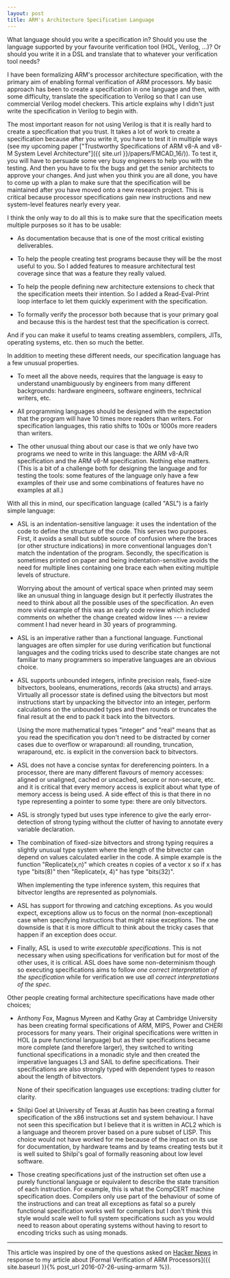 ```yaml
---
layout: post
title: ARM's Architecture Specification Language
---
```


What language should you write a specification in?  Should you use the language
supported by your favourite verification tool (HOL, Verilog, ...)?
Or should you write it in a DSL and translate that to whatever your
verification tool needs?

I have been formalizing ARM's processor architecture specification, with the
primary aim of enabling formal verification of ARM processors.
My basic approach has been to create a specification in one language
and then, with some difficulty, translate the specification to Verilog
so that I can use commercial Verilog model checkers.
This article explains why I didn't just write the specification in Verilog to begin with.

The most important reason for not using Verilog is that it is really hard to
create a specification that you trust.  It takes a lot of work to create
a specification because after you write it, you have to test it in multiple
ways (see my upcoming paper ["Trustworthy Specifications of ARM v8-A and v8-M
System Level Architecture"]({{ site.url }}/papers/FMCAD_16/)).
To test it, you will have to persuade some very busy engineers to help you with
the testing.  And then you have to fix the bugs and get the senior architects
to approve your changes. And just when you think you are all done, you have to
come up with a plan to make sure that the specification will be maintained
after you have moved onto a new research project.  This is critical because
processor specifications gain new instructions and new system-level features
nearly every year.

I think the only way to do all this is to make sure that the specification
meets multiple purposes so it has to be usable:

  * As documentation because that is one of the most critical existing
    deliverables.

  * To help the people creating test programs because they will be the most
    useful to you.  So I added features to measure architectural test coverage
    since that was a feature they really valued.

  * To help the people defining new architecture extensions to check that
    the specification meets their intention.  So I added a Read-Eval-Print
    loop interface to let them quickly experiment with the specification.

  * To formally verify the processor both because that is your primary goal
    and because this is the hardest test that the specification is correct.

And if you can make it useful to teams creating assemblers, compilers, JITs,
operating systems, etc. then so much the better.

In addition to meeting these different needs, our specification language has a few
unusual properties.

  * To meet all the above needs, requires that the language is easy to
    understand unambiguously by engineers from many different backgrounds:
    hardware engineers, software engineers, technical writers, etc.

  * All programming languages should be designed with the expectation that the
    program will have 10 times more readers than writers.  For specification
    languages, this ratio shifts to 100s or 1000s more readers than writers.

  * The other unusual thing about our case is that we only have two programs we
    need to write in this language: the ARM v8-A/R specification and the ARM
    v8-M specification.  Nothing else matters.  (This is a bit of a challenge
    both for designing the language and for testing the tools: some features of
    the language only have a few examples of their use and some combinations of
    features have no examples at all.)

With all this in mind, our specification language (called "ASL") is
a fairly simple language:

* ASL is an indentation-sensitive language: it uses the indentation of the code
  to define the structure of the code.  This serves two purposes.  First, it
  avoids a small but subtle source of confusion where the braces (or other
  structure indications) in more conventional languages don't match the
  indentation of the program.  Secondly, the specification is sometimes
  printed on paper and being indentation-sensitive avoids the need for
  multiple lines containing one brace each when exiting multiple
  levels of structure.

  Worrying about the amount of vertical space when printed may seem like
  an unusual thing in language design but it perfectly illustrates the
  need to think about all the possible uses of the specification.
  An even more vivid example of this was an early code review which
  included comments on whether the change created widow lines ---
  a review comment I had never heard in 30 years of programming.

* ASL is an imperative rather than a functional language.
  Functional languages are often simpler for use during verification
  but functional languages and the coding tricks used to describe
  state changes are not familiar to many programmers so imperative
  languages are an obvious choice.

* ASL supports unbounded integers, infinite precision reals, fixed-size
  bitvectors, booleans, enumerations, records (aka structs) and arrays.
  Virtually all processor state is defined using the bitvectors but most
  instructions start by unpacking the bitvector into an integer, perform
  calculations on the unbounded types and then rounds or truncates the final
  result at the end to pack it back into the bitvectors.

  Using the more mathematical types "integer" and "real" means that
  as you read the specification you don't need to be distracted by
  corner cases due to overflow or wraparound: all rounding, truncation,
  wraparound, etc. is explicit in the conversion back to bitvectors.

* ASL does not have a concise syntax for dereferencing pointers.
  In a processor, there are many different flavours of memory accesses:
  aligned or unaligned, cached or uncached, secure or non-secure, etc.
  and it is critical that every memory access is explicit about what
  type of memory access is being used.  A side effect of this is that
  there in no type representing a pointer to some type: there
  are only bitvectors.

* ASL is strongly typed but uses type inference to give the
  early error-detection of strong typing without the clutter of having
  to annotate every variable declaration.

* The combination of fixed-size bitvectors and strong typing requires
  a slightly unusual type system where the length of the bitvector
  can depend on values calculated earlier in the code.  A simple
  example is the function "Replicate(x,n)" which creates n copies
  of a vector x so if x has type "bits(8)" then "Replicate(x, 4)"
  has type "bits(32)".

  When implementing the type inference system, this requires that bitvector
  lengths are represented as polynomials.

* ASL has support for throwing and catching exceptions.  As you would expect,
  exceptions allow us to focus on the normal (non-exceptional) case
  when specifying instructions that might raise exceptions.
  The one downside is that it is more difficult to think about the tricky
  cases that happen if an exception does occur.

* Finally, ASL is used to write _executable specifications_.  This
  is not necessary when using specifications for verification but for most of the
  other uses, it is critical.
  ASL does have some non-determinism though so executing specifications
  aims to follow _one correct interpretation of the specification_
  while for verification we use _all correct interpretations of
  the spec._

Other people creating formal architecture specifications have made other
choices;

* Anthony Fox, Magnus Myreen and Kathy Gray at Cambridge University has been
  creating formal specifications of ARM, MIPS, Power and CHERI processors for
  many years.  Their original specifications were written in HOL (a pure
  functional language) but as their specifications became more complete (and
  therefore larger), they switched to writing functional specifications in
  a monadic style and then created the imperative languages L3 and SAIL to
  define specifications.  Their specifications are also strongly typed with
  dependent types to reason about the length of bitvectors.

  None of their specification languages use exceptions: trading clutter for
  clarity.

* Shilpi Goel at University of Texas at Austin has been creating a formal
  specification of the x86 instructions set and system behaviour.
  I have not seen this specification but I believe that it is written
  in ACL2 which is a language and theorem prover based on a pure subset
  of LISP.  This choice would not have worked for me because of the impact
  on its use for documentation, by hardware teams and by teams creating
  tests but it is well suited to Shilpi's goal of formally reasoning
  about low level software.

* Those creating specifications just of the instruction set often use a purely
  functional language or equivalent to describe the state transition of each
  instruction.  For example, this is what the CompCERT machine specification
  does.  Compilers only use part of the behaviour of some of the instructions
  and can treat all exceptions as fatal so a purely functional specification
  works well for compilers but I don't think this style would scale well to
  full system specifications such as you would need to reason about operating
  systems without having to resort to encoding tricks such as using monads.

---

This article was inspired by one of the questions asked on [Hacker
News](https://news.ycombinator.com/item?id=12168894) in response to my article
about [Formal Verification of ARM Processors]({{ site.baseurl }}{% post_url
2016-07-26-using-armarm %}).
